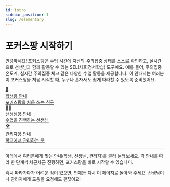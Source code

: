 ```yaml
---
id: intro
sidebar_position: 1
slug: /elementary
---
```


# 포커스팡 시작하기

안녕하세요!
포커스팡은 수업 시간에 자신의 주의집중 상태를 스스로 확인하고, 실시간으로 선생님과 함께 활동할 수 있는 SEL(사회정서학습) 도구예요.
예를 들어, 주의집중 온도계, 실시간 주의집중 체크 같은 다양한 수업 활동을 제공합니다.
이 안내서는 여러분이 포커스팡을 처음 시작할 때, 누구나 혼자서도 쉽게 따라할 수 있도록 준비했어요.

<!-- 카드형 안내: HTML/CSS만 사용, JSX style prop 사용 금지 -->
<div class="fp-card-container fp-card-green">
  <a class="fp-card" href="/docs/elementary/student-guide">
    <div class="fp-card-icon">👦</div>
    <div class="fp-card-title">학생용 안내</div>
    <div class="fp-card-desc">포커스팡을 처음 쓰는 친구</div>
  </a>
  <a class="fp-card" href="/docs/elementary/teacher-guide">
    <div class="fp-card-icon">👩‍🏫</div>
    <div class="fp-card-title">선생님용 안내</div>
    <div class="fp-card-desc">수업을 진행하는 선생님</div>
  </a>
  <a class="fp-card" href="/docs/elementary/admin-guide">
    <div class="fp-card-icon">🛠️</div>
    <div class="fp-card-title">관리자용 안내</div>
    <div class="fp-card-desc">학교에서 관리하는 분</div>
  </a>
</div>

---

아래에서 여러분에게 맞는 안내(학생, 선생님, 관리자)를 골라 눌러보세요.
각 안내를 따라 한 단계씩 차근차근 진행하면, 포커스팡을 바로 시작할 수 있습니다.

혹시 따라가다가 어려운 점이 있으면, 언제든 다시 이 페이지로 돌아와 주세요.
선생님이나 관리자에게 도움을 요청해도 괜찮아요!
